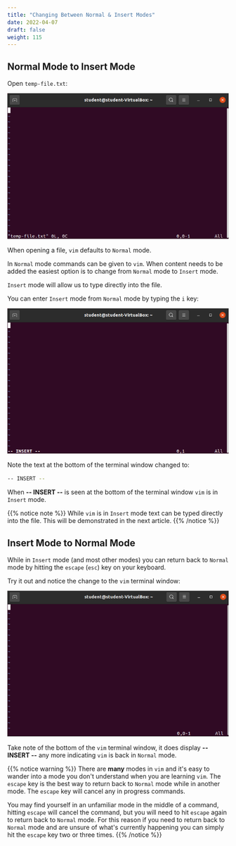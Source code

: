 ```yaml
---
title: "Changing Between Normal & Insert Modes"
date: 2022-04-07
draft: false
weight: 115
---
```


## Normal Mode to Insert Mode

Open `temp-file.txt`:

![vim temp-file.txt output](pictures/vim-temp-file.png?classes=border)

When opening a file, `vim` defaults to `Normal` mode. 

In `Normal` mode commands can be given to `vim`. When content needs to be added the easiest option is to change from `Normal` mode to `Insert` mode.

`Insert` mode will allow us to type directly into the file.

You can enter `Insert` mode from `Normal` mode by typing the `i` key:

![vim: i output](pictures/vim-insert.png?classes=border)

Note the text at the bottom of the terminal window changed to:

```bash
-- INSERT --
```

When **-- INSERT --** is seen at the bottom of the terminal window `vim` is in `Insert` mode.

{{% notice note %}}
While `vim` is in `Insert` mode text can be typed directly into the file. This will be demonstrated in the next article.
{{% /notice %}}

## Insert Mode to Normal Mode

While in `Insert` mode (and most other modes) you can return back to `Normal` mode by hitting the `escape` (`esc`) key on your keyboard.

Try it out and notice the change to the `vim` terminal window:

![vim: `esc` output](pictures/vim-esc.png?classes=border)

Take note of the bottom of the `vim` terminal window, it does display **-- INSERT --** any more indicating `vim` is back in `Normal` mode.

{{% notice warning %}}
There are **many** modes in `vim` and it's easy to wander into a mode you don't understand when you are learning `vim`. The `escape` key is the best way to return back to `Normal` mode while in another mode. The `escape` key will cancel any in progress commands. 

You may find yourself in an unfamiliar mode in the middle of a command, hitting `escape` will cancel the command, but you will need to hit `escape` again to return back to `Normal` mode. For this reason if you need to return back to `Normal` mode and are unsure of what's currently happening you can simply hit the `escape` key two or three times.
{{% /notice %}}
